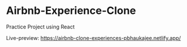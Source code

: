 # Airbnb-Experience-Clone
Practice Project using React

Live-preview: https://airbnb-clone-experiences-pbhaukajee.netlify.app/

